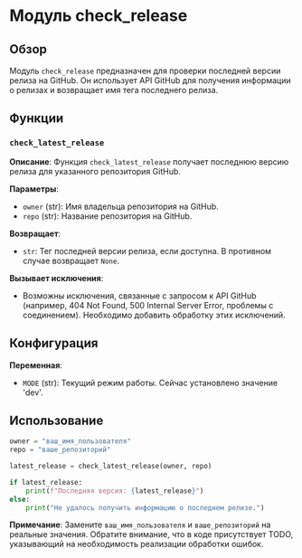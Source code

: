 # Модуль check_release

## Обзор

Модуль `check_release` предназначен для проверки последней версии релиза на GitHub. Он использует API GitHub для получения информации о релизах и возвращает имя тега последнего релиза.


## Функции

### `check_latest_release`

**Описание**: Функция `check_latest_release` получает последнюю версию релиза для указанного репозитория GitHub.

**Параметры**:
- `owner` (str): Имя владельца репозитория на GitHub.
- `repo` (str): Название репозитория на GitHub.

**Возвращает**:
- `str`: Тег последней версии релиза, если доступна. В противном случае возвращает `None`.

**Вызывает исключения**:
- Возможны исключения, связанные с запросом к API GitHub (например, 404 Not Found, 500 Internal Server Error, проблемы с соединением).  Необходимо добавить обработку этих исключений.


## Конфигурация

**Переменная**:
- `MODE` (str): Текущий режим работы. Сейчас установлено значение 'dev'.


## Использование

```python
owner = "ваш_имя_пользователя"
repo = "ваше_репозиторий"

latest_release = check_latest_release(owner, repo)

if latest_release:
    print(f"Последняя версия: {latest_release}")
else:
    print("Не удалось получить информацию о последнем релизе.")
```

**Примечание**: Замените `ваш_имя_пользователя` и `ваше_репозиторий` на реальные значения.  Обратите внимание, что в коде присутствует TODO, указывающий на необходимость реализации обработки ошибок.